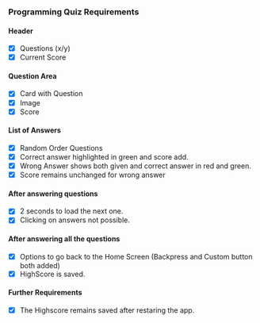 ### Programming Quiz Requirements
#### Header 
- [x] Questions (x/y)
- [x] Current Score

#### Question Area
- [x] Card with Question
- [x] Image
- [x] Score

#### List of Answers
- [x] Random Order Questions
- [x] Correct answer highlighted in green and score add.
- [x] Wrong Answer shows both given and correct answer in red and green.
- [x] Score remains unchanged for wrong answer

#### After answering questions
- [x] 2 seconds to load the next one. 
- [x] Clicking on answers not possible.

#### After answering all the questions
- [x] Options to go back to the Home Screen (Backpress and Custom button both added)
- [x] HighScore is saved.

#### Further Requirements
- [x] The Highscore remains saved after restaring the app.

